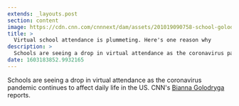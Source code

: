 ```yaml
--- 
extends: _layouts.post 
section: content 
image: https://cdn.cnn.com/cnnnext/dam/assets/201019090758-school-golodrgya-pkg-super-tease.jpg 
title: > 
  Virtual school attendance is plummeting. Here's one reason why 
description: > 
  Schools are seeing a drop in virtual attendance as the coronavirus pandemic continues to affect daily life in the US.CNN's Bianna Golodryga reports. 
date: 1603183852.9932165 
--- 
```

<div><a></a><p>Schools are seeing a drop in virtual attendance as the coronavirus pandemic continues to affect daily life in the US. CNN's <a href="http://www.cnn.com/profiles/bianna-golodryga" target="_blank">Bianna Golodryga</a> reports.</p></div>